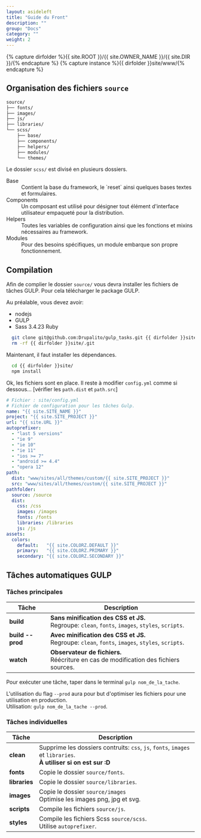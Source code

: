 ```yaml
---
layout: asideleft
title: "Guide du Front"
description: ""
group: "Docs"
category: ""
weight: 2
---
```


{% capture dirfolder %}{{ site.ROOT }}/{{ site.OWNER_NAME }}/{{ site.DIR }}/{% endcapture %}
{% capture instance %}{{ dirfolder }}site/www/{% endcapture %}

## Organisation des fichiers `source`

```bash
source/
├── fonts/
├── images/
├── js/
├── libraries/
└── scss/
    ├── base/
    ├── components/
    ├── helpers/
    ├── modules/
    └── themes/
```

Le dossier `scss/` est divisé en plusieurs dossiers.

<dl>
  <dt>Base</dt>
  <dd class="mbm">Contient la base du framework, le `reset` ainsi quelques bases textes et formulaires.</dd>
  <dt>Components</dt>
  <dd class="mbm">Un composant est utilisé pour désigner tout élément d'interface utilisateur empaqueté pour la distribution.</dd>
  <dt>Helpers</dt>
  <dd class="mbm">Toutes les variables de configuration ainsi que les fonctions et mixins nécessaires au framework.</dd>
  <dt>Modules</dt>
  <dd class="mbm">Pour des besoins spécifiques, un module embarque son propre fonctionnement.</dd>
</dl>

## Compilation

Afin de complier le dossier `source/` vous devra installer les fichiers de tâches GULP.
Pour cela télécharger le package GULP.

Au préalable, vous devez avoir:
* nodejs
* GULP
* Sass 3.4.23 Ruby

```bash
  git clone git@github.com:Drupalito/gulp_tasks.git {{ dirfolder }}site/
  rm -rf {{ dirfolder }}site/.git
```

Maintenant, il faut installer les dépendances.

```bash
  cd {{ dirfolder }}site/
  npm install
```

Ok, les fichiers sont en place.
Il reste à modifier `config.yml` comme si dessous... [vérifier les `path.dist` et `path.src`]

```yaml
# Fichier : site/config.yml
# Fichier de configuration pour les tâches Gulp.
name: "{{ site.SITE_NAME }}"
project: "{{ site.SITE_PROJECT }}"
url: "{{ site.URL }}"
autoprefixer:
  - "last 5 versions"
  - "ie 9"
  - "ie 10"
  - "ie 11"
  - "ios >= 7"
  - "android >= 4.4"
  - "opera 12"
path:
  dist: "www/sites/all/themes/custom/{{ site.SITE_PROJECT }}"
  src: "www/sites/all/themes/custom/{{ site.SITE_PROJECT }}"
pathfolder:
  source: /source
  dist:
    css: /css
    images: /images
    fonts: /fonts
    libraries: /libraries
    js: /js
assets:
  colors:
    default:   "{{ site.COLORZ.DEFAULT }}"
    primary:   "{{ site.COLORZ.PRIMARY }}"
    secondary: "{{ site.COLORZ.SECONDARY }}"
```

## Tâches automatiques GULP

### Tâches principales

| Tâche   | Description
|---------|------------
| **build** | **Sans minification des CSS et JS.**<br/>Regroupe: `clean`, `fonts`, `images`, `styles`, `scripts`.
| **build \--prod** | **Avec minification des CSS et JS.**<br/>Regroupe: `clean`, `fonts`, `images`, `styles`, `scripts`.
| **watch** | **Observateur de fichiers.**<br/>Réécriture en cas de modification des fichiers sources.

Pour exécuter une tâche, taper dans le terminal `gulp nom_de_la_tache`.

L'utilisation du flag `--prod` aura pour but d'optimiser les fichiers pour une utilisation en production.  
Utilisation: `gulp nom_de_la_tache --prod`.

### Tâches individuelles

| Tâche   | Description
|---------|------------
| **clean** | Supprime les dossiers contruits: `css`, `js`, `fonts`, `images` et `libraries`.<br/>**À utiliser si on est sur :D**
| **fonts** | Copie le dossier `source/fonts`.
| **libraries** | Copie le dossier `source/libraries`.
| **images** | Copie le dossier `source/images`<br/>Optimise les images png, jpg et svg.
| **scripts** | Compile les fichiers `source/js`.
| **styles** | Compile les fichiers Scss `source/scss`.<br/>Utilise `autoprefixer`.

